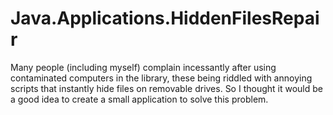 # Java.Applications.HiddenFilesRepair

Many people (including myself) complain incessantly after using contaminated computers in the library, these being riddled with annoying scripts that instantly hide files on removable drives. 
So I thought it would be a good idea to create a small application to solve this problem.
